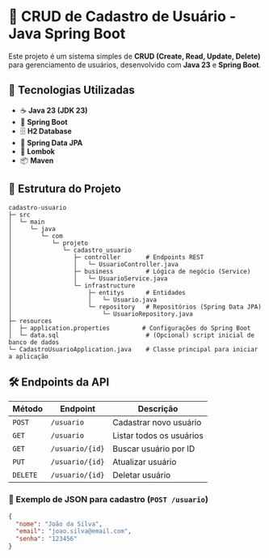 # 📌 CRUD de Cadastro de Usuário - Java Spring Boot  

Este projeto é um sistema simples de **CRUD (Create, Read, Update, Delete)** para gerenciamento de usuários, desenvolvido com **Java 23** e **Spring Boot**.  

## 🚀 Tecnologias Utilizadas  
- ☕ **Java 23 (JDK 23)**  
- 🌱 **Spring Boot**  
- 🗄️ **H2 Database**  
- 🔗 **Spring Data JPA**  
- 📝 **Lombok**  
- 📦 **Maven**  

## 📂 Estrutura do Projeto  


```text
cadastro-usuario
├─ src
│  └─ main
│     └─ java
│        └─ com
│           └─ projeto
│              └─ cadastro_usuario
│                 ├─ controller       # Endpoints REST
│                 │   └─ UsuarioController.java
│                 ├─ business         # Lógica de negócio (Service)
│                 │   └─ UsuarioService.java
│                 └─ infrastructure
│                     ├─ entitys      # Entidades
│                     │   └─ Usuario.java
│                     └─ repository   # Repositórios (Spring Data JPA)
│                         └─ UsuarioRepository.java
├─ resources
│  ├─ application.properties         # Configurações do Spring Boot
│  └─ data.sql                        # (Opcional) script inicial de banco de dados
└─ CadastroUsuarioApplication.java    # Classe principal para iniciar a aplicação
```


## 🛠️ Endpoints da API  

| Método | Endpoint        | Descrição |
|--------|----------------|------------|
| `POST` | `/usuario`     | Cadastrar novo usuário |
| `GET`  | `/usuario`     | Listar todos os usuários |
| `GET`  | `/usuario/{id}` | Buscar usuário por ID |
| `PUT`  | `/usuario/{id}` | Atualizar usuário |
| `DELETE` | `/usuario/{id}` | Deletar usuário |

### 📌 Exemplo de JSON para cadastro (`POST /usuario`)  
```json
{
  "nome": "João da Silva",
  "email": "joao.silva@email.com",
  "senha": "123456"
}
